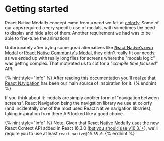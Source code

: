 # Getting started

React Native Modalfy concept came from a need we felt at [colorfy](https://colorfy.me). Some of our apps required a very specific use of modals, with sometimes the need to display and hide a lot of them. Another requirement we had was to be able to fine-tune the animations.

Unfortunately after trying some great alternatives like [React Native's own Modal](https://facebook.github.io/react-native/docs/modal#docsNav) or [React Native Community's Modal](https://github.com/react-native-community/react-native-modal), they didn't really fit our needs; as we ended up with really long files for screens where the "modals logic" was getting complex. That motivated us to opt for a "_compile time focused_" API. 

{% hint style="info" %}
After reading this documentation you'll realize that [React Navigation](https://reactnavigation.org) has been our main source of inspiration for it. 
{% endhint %}

If you think about it: modals are simply another form of "navigation between screens". React Navigation being the navigation library we use at colorfy \(and incidentally one of the most used React Native navigation libraries\), taking inspiration from there API looked like a good choice.

{% hint style="info" %}
Note: Given that React Native Modalfy uses the new React Context API added in React 16.3.0 \([but you should use v16.3.1+](https://twitter.com/dan_abramov/status/981333357874196482)\), we'll require you to use at least `react-native@^0.55.0`.
{% endhint %}

